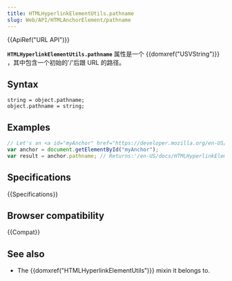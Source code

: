 ```yaml
---
title: HTMLHyperlinkElementUtils.pathname
slug: Web/API/HTMLAnchorElement/pathname
---
```


{{ApiRef("URL API")}}

**`HTMLHyperlinkElementUtils.pathname`** 属性是一个 {{domxref("USVString")}} ，其中包含一个初始的'/'后跟 URL 的路径。

## Syntax

```plain
string = object.pathname;
object.pathname = string;
```

## Examples

```js
// Let's an <a id="myAnchor" href="https://developer.mozilla.org/en-US/docs/HTMLHyperlinkElementUtils.pathname"> element be in the document
var anchor = document.getElementById("myAnchor");
var result = anchor.pathname; // Returns:'/en-US/docs/HTMLHyperlinkElementUtils.pathname'
```

## Specifications

{{Specifications}}

## Browser compatibility

{{Compat}}

## See also

- The {{domxref("HTMLHyperlinkElementUtils")}} mixin it belongs to.
